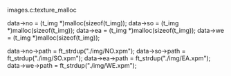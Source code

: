 images.c:texture_malloc

data->no = (t_img *)malloc(sizeof(t_img));
data->so = (t_img *)malloc(sizeof(t_img));
data->ea = (t_img *)malloc(sizeof(t_img));
data->we = (t_img *)malloc(sizeof(t_img));

data->no->path = ft_strdup("./img/NO.xpm");
data->so->path = ft_strdup("./img/SO.xpm");
data->ea->path = ft_strdup("./img/EA.xpm");
data->we->path = ft_strdup("./img/WE.xpm");
